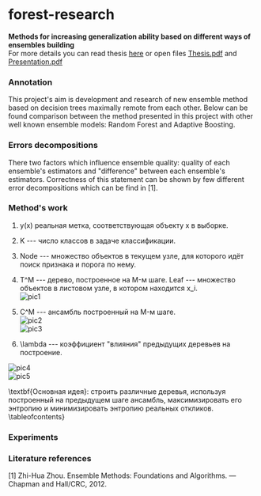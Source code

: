 # forest-research  

**Methods for increasing generalization ability based on different ways of ensembles building**  
For more details you can read thesis [here](https://drive.google.com/file/d/1M7FgkAItIhg1ZWPQyGKXwgsgjx2zPRVL/view) or open files [Thesis.pdf](https://github.com/dm-medvedev/forest-research/blob/master/Thesis.pdf) and [Presentation.pdf](https://github.com/dm-medvedev/forest-research/blob/master/Presentation.pdf)

### Annotation  
This project's aim is development and research of new ensemble method based on decision trees maximally remote from each other.
Below can be found comparison between the method presented in this project  with other well known ensemble models: Random Forest and Adaptive Boosting.

### Errors decompositions  
There two factors which influence ensemble quality: quality of each ensemble's estimators and "difference" between each ensemble's estimators. Correctness of this statement can be shown by few different error decompositions which can be find in [1].

### Method's work  
1. y(x)  реальная метка, соответствующая объекту x в выборке.

2. K --- число классов в задаче классификации.

3. Node --- множество объектов в текущем узле, для которого идёт поиск признака и порога по нему.

4. T^M --- дерево, построенное на M-м шаге. Leaf --- множество объектов в листовом узле, в котором находится x_i.  
![pic1](https://github.com/dm-medvedev/forest-research/blob/master/pictures/EQ1.gif)

5. C^M --- ансамбль построенный на M-м шаге.  
![pic2](https://github.com/dm-medvedev/forest-research/blob/master/pictures/EQ2.png)  
![pic3](https://github.com/dm-medvedev/forest-research/blob/master/pictures/EQ3.png)  

6. \lambda --- коэффициент "влияния" предыдущих деревьев на построение.


![pic4](https://github.com/dm-medvedev/forest-research/blob/master/pictures/EQ4.gif)  
![pic5](https://github.com/dm-medvedev/forest-research/blob/master/pictures/EQ5.gif)  



\textbf{Основная идея}: строить различные деревья, используя построенный на предыдущем шаге ансамбль, максимизировать его энтропию и минимизировать энтропию реальных откликов. 
\tableofcontents}

### Experiments  

### Literature references
[1] Zhi-Hua Zhou. Ensemble Methods: Foundations and Algorithms. — Chapman and Hall/CRC, 2012.
